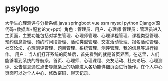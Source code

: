# psylogo
大学生心理测评与分析系统  java springboot vue ssm mysql python Django(源代码+数据库+配套论文+ppt）角色：管理员、用户、心理师  管理员：管理员进入主页面，主要功能包括对学生管理、心理师管理、心理课程管理、课程类型管理、预约信息管理、预约时间段管理、活动类型管理、交友活动管理、报名活动管理、社交论坛、心理测评管理、题目管理、系统管理、测评管理、我的信息等进行操作。  用户：当人们打开系统的网址后，首先看到的就是首页界面。在这里，人们能够看到系统的导航条，首页、心理师、心理课程、交友活动、社交论坛、心理测评、公告信息通过点击导航条上的功能进入各功能详细页面进行操作。在个人中心页面可以对个人中心、修改密码、聊天记录、
